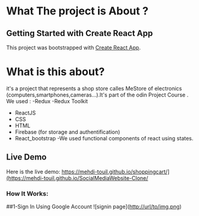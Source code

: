 # What The project is About ?

## Getting Started with Create React App

This project was bootstrapped with [Create React App](https://github.com/facebook/create-react-app).


# What is this about?

it's a project that represents a shop store calles MeStore of electronics (computers,smartphones,cameras...).It's part of the odin Project Course .
We used :
-Redux
-Redux Toolkit
- ReactJS
- CSS
- HTML
- Firebase (for storage and authentification)
- React_bootstrap
-We used functional components of react using states.
## Live Demo
Here is the live demo: https://mehdi-touil.github.io/shoppingcart/](https://mehdi-touil.github.io/SocialMediaWebsite-Clone/

### How It Works:
##1-Sign In Using Google Account
![signin page]([http://url/to/img.png](https://firebasestorage.googleapis.com/v0/b/chatapp-819a1.appspot.com/o/signin.png?alt=media&token=3d95cacb-76ee-4954-8eeb-99c0974e2594
))

